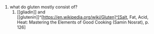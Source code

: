 1. what do gluten mostly consist of?
	1. [[gliadin]] and [[glutenin]]^[https://en.wikipedia.org/wiki/Gluten]^[Salt, Fat, Acid, Heat: Mastering the Elements of Good Cooking (Samin Nosrat), p. 126]